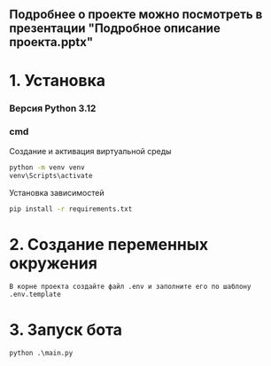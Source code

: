 ## Подробнее о проекте можно посмотреть в презентации "Подробное описание проекта.pptx"

# 1. Установка

### Версия Python 3.12

### cmd
Создание и активация виртуальной среды
```cmd
python -m venv venv
venv\Scripts\activate
```
Установка зависимостей
```cmd
pip install -r requirements.txt
```

# 2. Создание переменных окружения
```
В корне проекта создайте файл .env и заполните его по шаблону .env.template
```

# 3. Запуск бота
```cmd
python .\main.py
```
